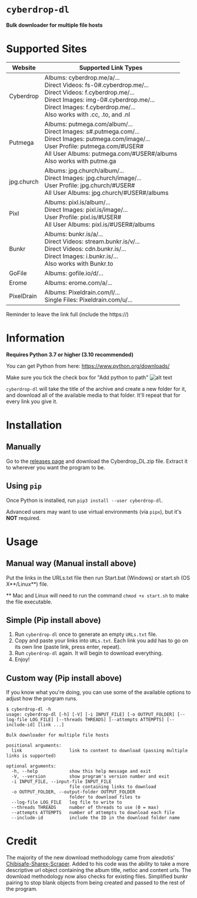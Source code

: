 # `cyberdrop-dl`
**Bulk downloader for multiple file hosts**

# Supported Sites

| Website    | Supported Link Types                                                                                                                                                                                                                   |
|------------|----------------------------------------------------------------------------------------------------------------------------------------------------------------------------------------------------------------------------------------|
| Cyberdrop  | Albums: cyberdrop.me/a/... <br> Direct Videos: fs-0#.cyberdrop.me/... <br> Direct Videos: f.cyberdrop.me/... <br> Direct Images: img-0#.cyberdrop.me/... <br> Direct Images: f.cyberdrop.me/... <br> Also works with .cc, .to, and .nl |
| Putmega    | Albums: putmega.com/album/... <br> Direct Images: s#.putmega.com/... <br> Direct Images: putmega.com/image/... <br> User Profile: putmega.com/#USER# <br> All User Albums: putmega.com/#USER#/albums <br> Also works with putme.ga     |
| jpg.church | Albums: jpg.church/album/... <br> Direct Images: jpg.church/image/... <br> User Profile: jpg.church/#USER# <br> All User Albums: jpg.church/#USER#/albums                                                                              |
| Pixl       | Albums: pixl.is/album/... <br> Direct Images: pixl.is/image/...  <br> User Profile: pixl.is/#USER# <br> All User Albums: pixl.is/#USER#/albums                                                                                         |
| Bunkr      | Albums: bunkr.is/a/... <br> Direct Videos: stream.bunkr.is/v/... <br> Direct Videos: cdn.bunkr.is/... <br> Direct Images: i.bunkr.is/... <br> Also works with Bunkr.to                                                                 |
| GoFile     | Albums: gofile.io/d/...                                                                                                                                                                                                                |
| Erome      | Albums: erome.com/a/...                                                                                                                                                                                                                |
| PixelDrain | Albums: Pixeldrain.com/l/... <br> Single Files: Pixeldrain.com/u/...                                                                                                                                                                   |                                           
Reminder to leave the link full (include the https://)

# Information

**Requires Python 3.7 or higher (3.10 recommended)**

You can get Python from here: https://www.python.org/downloads/

Make sure you tick the check box for "Add python to path"
![alt text](https://simp2.jpg.church/PATHe426c23371048def.png)

`cyberdrop-dl` will take the title of the archive and create a new folder for it, and download all of the available media to that folder.
It'll repeat that for every link you give it.

# Installation

## Manually
Go to the [releases page](https://github.com/Jules-WinnfieldX/CyberDropDownloader/releases) and download the Cyberdrop_DL.zip file. Extract it to wherever you want the program to be.
## Using `pip`
Once Python is installed, run `pip3 install --user cyberdrop-dl`.

Advanced users may want to use virtual environments (via `pipx`), but it's **NOT** required.

# Usage

## Manual way (Manual install above)
Put the links in the URLs.txt file then run Start.bat (Windows) or start.sh (OS X**/Linux**) file.

** Mac and Linux will need to run the command `chmod +x start.sh` to make the file executable.

## Simple (Pip install above)
1. Run `cyberdrop-dl` once to generate an empty `URLs.txt` file.
2. Copy and paste your links into `URLs.txt`.
Each link you add has to go on its own line (paste link, press enter, repeat).
3. Run `cyberdrop-dl` again.
It will begin to download everything.
4. Enjoy!

## Custom way (Pip install above)
If you know what you're doing, you can use some of the available options to adjust how the program runs.
```
$ cyberdrop-dl -h
usage: cyberdrop-dl [-h] [-V] [-i INPUT_FILE] [-o OUTPUT_FOLDER] [--log-file LOG_FILE] [--threads THREADS] [--attempts ATTEMPTS] [--include-id] [link ...]

Bulk downloader for multiple file hosts

positional arguments:
  link                  link to content to download (passing multiple links is supported)

optional arguments:
  -h, --help            show this help message and exit
  -V, --version         show program's version number and exit
  -i INPUT_FILE, --input-file INPUT_FILE
                        file containing links to download
  -o OUTPUT_FOLDER, --output-folder OUTPUT_FOLDER
                        folder to download files to
  --log-file LOG_FILE   log file to write to
  --threads THREADS     number of threads to use (0 = max)
  --attempts ATTEMPTS   number of attempts to download each file
  --include-id          include the ID in the download folder name
```

# Credit
The majority of the new download methodology came from alexdotis' [Chibisafe-Sharex-Scraper](https://github.com/alexdotis/Chibisafe-Sharex-Scraper).
Added to his code was the ability to take a more descriptive url object containing the album title, netloc and content urls. 
The download methodology now also checks for existing files. Simplified bunkr pairing to stop blank objects from being created and passed to the rest of the program.
